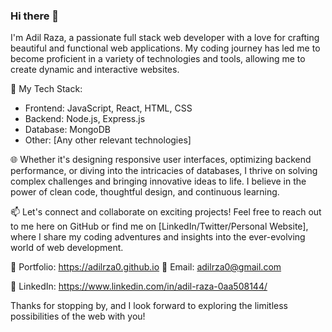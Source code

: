 ### Hi there 👋

I'm Adil Raza, a passionate full stack web developer with a love for crafting beautiful and functional web applications. My coding journey has led me to become proficient in a variety of technologies and tools, allowing me to create dynamic and interactive websites.

🚀 My Tech Stack:
- Frontend: JavaScript, React, HTML, CSS
- Backend: Node.js, Express.js
- Database: MongoDB
- Other: [Any other relevant technologies]

🌐 Whether it's designing responsive user interfaces, optimizing backend performance, or diving into the intricacies of databases, I thrive on solving complex challenges and bringing innovative ideas to life. I believe in the power of clean code, thoughtful design, and continuous learning.

📫 Let's connect and collaborate on exciting projects! Feel free to reach out to me here on GitHub or find me on [LinkedIn/Twitter/Personal Website], where I share my coding adventures and insights into the ever-evolving world of web development.

🔗 Portfolio: https://adilrza0.github.io
📧 Email: adilrza0@gmail.com

💼 LinkedIn: https://www.linkedin.com/in/adil-raza-0aa508144/

Thanks for stopping by, and I look forward to exploring the limitless possibilities of the web with you!


